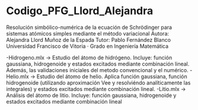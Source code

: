 # Codigo_PFG_Llord_Alejandra
Resolución simbólico-numérica de la ecuación de Schrödinger para sistemas atómicos simples mediante el método variacional
Autora: Alejandra Llord Muñoz de la Espada
Tutor: Pablo Fernández Blanco
Universidad Francisco de Vitoria · Grado en Ingeniería Matemática

-Hidrogeno.mlx -> Estudio del átomo de hidrógeno. Incluye: función gaussiana, hidrogenoide y estados excitados mediante combinación lineal. Además, las validaciones iniciales del metodo convencional y el numérico.
-Helio.mlx -> Estudio del átomo de helio. Aplica función gaussiana, función hidrogenoide (utilizando aproximación Vee y resolviéndo analíticamente las integrales) y estados excitados mediante combinación lineal.
-Litio.mlx -> Análisis del átomo de litio. Incluye: función gaussiana, hidrogenoide y estados excitados mediante combinación lineal
